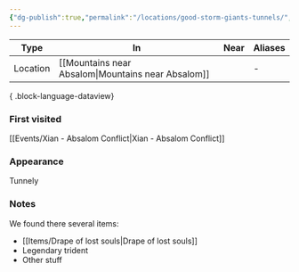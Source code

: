 ```yaml
---
{"dg-publish":true,"permalink":"/locations/good-storm-giants-tunnels/","tags":["location"],"dgShowBacklinks":true,"dgShowLocalGraph":true,"noteIcon":"location","created":"2024-01-06T14:19:21.224+01:00","updated":"2024-01-18T22:33:34.760+01:00"}
---
```


| Type     | In                         | Near      | Aliases |
| -------- | -------------------------- | --------- | ------- |
| Location | [[Mountains near Absalom\|Mountains near Absalom]] | <ul></ul> | \-      |

{ .block-language-dataview}
### First visited
[[Events/Xian - Absalom Conflict\|Xian - Absalom Conflict]]
### Appearance
Tunnely
### Notes
We found there several items:
- [[Items/Drape of lost souls\|Drape of lost souls]]
- Legendary trident
- Other stuff
